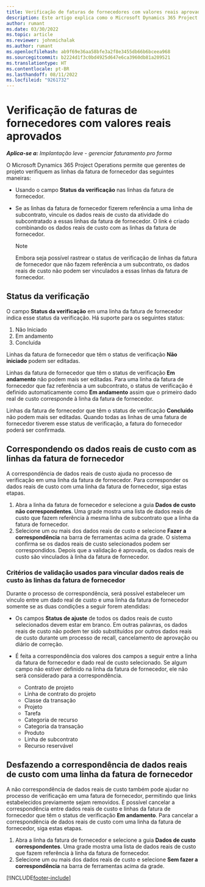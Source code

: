 ```yaml
---
title: Verificação de faturas de fornecedores com valores reais aprovados
description: Este artigo explica como o Microsoft Dynamics 365 Project Operations permite que gerentes de projeto verifiquem as faturas de fornecedores com os valores reais que foram aprovados conforme os contratados realizavam o trabalho e registravam as horas, e as despesas e materiais que foram usados pelos membros da equipe de projeto.
author: rumant
ms.date: 03/30/2022
ms.topic: article
ms.reviewer: johnmichalak
ms.author: rumant
ms.openlocfilehash: ab9f69e36aa58bfe3a2f8e3455db66b6bceea968
ms.sourcegitcommit: b2224d1f3c0bd4925d647e6ca3960db81a209521
ms.translationtype: HT
ms.contentlocale: pt-BR
ms.lasthandoff: 08/11/2022
ms.locfileid: "9261732"
---
```

# <a name="verification-of-vendor-invoices-with-approved-actuals"></a>Verificação de faturas de fornecedores com valores reais aprovados

_**Aplica-se a:** Implantação leve - gerenciar faturamento pro forma_

O Microsoft Dynamics 365 Project Operations permite que gerentes de projeto verifiquem as linhas da fatura de fornecedor das seguintes maneiras:

- Usando o campo **Status da verificação** nas linhas da fatura de fornecedor.
- Se as linhas da fatura de fornecedor fizerem referência a uma linha de subcontrato, vincule os dados reais de custo da atividade do subcontratado a essas linhas da fatura de fornecedor. O link é criado combinando os dados reais de custo com as linhas da fatura de fornecedor.

    > [!NOTE]
    > Embora seja possível rastrear o status de verificação de linhas da fatura de fornecedor que não fazem referência a um subcontrato, os dados reais de custo não podem ser vinculados a essas linhas da fatura de fornecedor.

## <a name="verification-status"></a>Status da verificação

O campo **Status da verificação** em uma linha da fatura de fornecedor indica esse status da verificação. Há suporte para os seguintes status:

1. Não Iniciado
2. Em andamento
3. Concluída

Linhas da fatura de fornecedor que têm o status de verificação **Não iniciado** podem ser editadas.

Linhas da fatura de fornecedor que têm o status de verificação **Em andamento** não podem mais ser editadas. Para uma linha da fatura de fornecedor que faz referência a um subcontrato, o status de verificação é definido automaticamente como **Em andamento** assim que o primeiro dado real de custo corresponde à linha da fatura de fornecedor.

Linhas da fatura de fornecedor que têm o status de verificação **Concluído** não podem mais ser editadas. Quando todas as linhas de uma fatura de fornecedor tiverem esse status de verificação, a fatura do fornecedor poderá ser confirmada.

## <a name="match-cost-actuals-to-vendor-invoice-lines"></a>Correspondendo os dados reais de custo com as linhas da fatura de fornecedor

A correspondência de dados reais de custo ajuda no processo de verificação em uma linha da fatura de fornecedor. Para corresponder os dados reais de custo com uma linha da fatura de fornecedor, siga estas etapas.

1. Abra a linha da fatura de fornecedor e selecione a guia **Dados de custo não correspondentes**. Uma grade mostra uma lista de dados reais de custo que fazem referência à mesma linha de subcontrato que a linha da fatura de fornecedor.
2. Selecione um ou mais dos dados reais de custo e selecione **Fazer a correspondência** na barra de ferramentas acima da grade. O sistema confirma se os dados reais de custo selecionados podem ser correspondidos. Depois que a validação é aprovada, os dados reais de custo são vinculados à linha da fatura de fornecedor.

### <a name="validation-criteria-that-are-used-to-link-cost-actuals-to-vendor-invoice-lines"></a>Critérios de validação usados para vincular dados reais de custo às linhas da fatura de fornecedor

Durante o processo de correspondência, será possível estabelecer um vínculo entre um dado real de custo e uma linha da fatura de fornecedor somente se as duas condições a seguir forem atendidas:

- Os campos **Status de ajuste** de todos os dados reais de custo selecionados devem estar em branco. Em outras palavras, os dados reais de custo não podem ter sido substituídos por outros dados reais de custo durante um processo de recall, cancelamento de aprovação ou diário de correção.
- É feita a correspondência dos valores dos campos a seguir entre a linha da fatura de fornecedor e dado real de custo selecionado. Se algum campo não estiver definido na linha da fatura de fornecedor, ele não será considerado para a correspondência.

    - Contrato de projeto
    - Linha de contrato do projeto
    - Classe da transação
    - Projeto
    - Tarefa
    - Categoria de recurso
    - Categoria da transação
    - Produto
    - Linha de subcontrato
    - Recurso reservável

## <a name="unmatch-cost-actuals-from-a-vendor-invoice-line"></a>Desfazendo a correspondência de dados reais de custo com uma linha da fatura de fornecedor

A não correspondência de dados reais de custo também pode ajudar no processo de verificação em uma fatura de fornecedor, permitindo que links estabelecidos previamente sejam removidos. É possível cancelar a correspondência entre dados reais de custo e linhas da fatura de fornecedor que têm o status de verificação **Em andamento**. Para cancelar a correspondência de dados reais de custo com uma linha da fatura de fornecedor, siga estas etapas.

1. Abra a linha da fatura de fornecedor e selecione a guia **Dados de custo correspondentes**. Uma grade mostra uma lista de dados reais de custo que fazem referência à linha da fatura de fornecedor.
2. Selecione um ou mais dos dados reais de custo e selecione **Sem fazer a correspondência** na barra de ferramentas acima da grade.

[!INCLUDE[footer-include](../../includes/footer-banner.md)]
